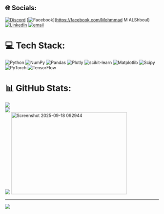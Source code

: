 
## 🌐 Socials:
[![Discord](https://img.shields.io/badge/Discord-%237289DA.svg?logo=discord&logoColor=white)](https://discord.gg/mohmmad00242) [![Facebook](https://img.shields.io/badge/Facebook-%231877F2.svg?logo=Facebook&logoColor=white)](https://facebook.com/Mohmmad M ALShboul) [![LinkedIn](https://img.shields.io/badge/LinkedIn-%230077B5.svg?logo=linkedin&logoColor=white)](https://linkedin.com/in/https://www.linkedin.com/) [![email](https://img.shields.io/badge/Email-D14836?logo=gmail&logoColor=white)](mailto:shboulmohmmad353@gmail.com) 

# 💻 Tech Stack:
![Python](https://img.shields.io/badge/python-3670A0?style=for-the-badge&logo=python&logoColor=ffdd54) ![NumPy](https://img.shields.io/badge/numpy-%23013243.svg?style=for-the-badge&logo=numpy&logoColor=white) ![Pandas](https://img.shields.io/badge/pandas-%23150458.svg?style=for-the-badge&logo=pandas&logoColor=white) ![Plotly](https://img.shields.io/badge/Plotly-%233F4F75.svg?style=for-the-badge&logo=plotly&logoColor=white) ![scikit-learn](https://img.shields.io/badge/scikit--learn-%23F7931E.svg?style=for-the-badge&logo=scikit-learn&logoColor=white) ![Matplotlib](https://img.shields.io/badge/Matplotlib-%23ffffff.svg?style=for-the-badge&logo=Matplotlib&logoColor=black) ![Scipy](https://img.shields.io/badge/SciPy-%230C55A5.svg?style=for-the-badge&logo=scipy&logoColor=%white) ![PyTorch](https://img.shields.io/badge/PyTorch-%23EE4C2C.svg?style=for-the-badge&logo=PyTorch&logoColor=white) ![TensorFlow](https://img.shields.io/badge/TensorFlow-%23FF6F00.svg?style=for-the-badge&logo=TensorFlow&logoColor=white)
# 📊 GitHub Stats:
![](https://github-readme-stats.vercel.app/api?username=shboulmohmmad353-droid&theme=dark&hide_border=false&include_all_commits=false&count_private=false)<br/>
![](https://nirzak-streak-stats.vercel.app/?user=shboulmohmmad353-droid&theme=dark&hide_border=false)<br/>
![](https://github-readme-stats.vercel.app/api/top-langs/?username=shboulmohmmad353-droid&theme=dark&hide_border=false&include_all_commits=false&count_private=false&layout=compact)
<img width="379" height="269" alt="Screenshot 2025-09-18 092944" src="https://github.com/user-attachments/assets/3dbfa897-406d-46b7-a488-091d25cfaac1" />

---
[![](https://visitcount.itsvg.in/api?id=shboulmohmmad353-droid&icon=0&color=0)](https://visitcount.itsvg.in)

<!-- Proudly created with GPRM ( https://gprm.itsvg.in ) -->

